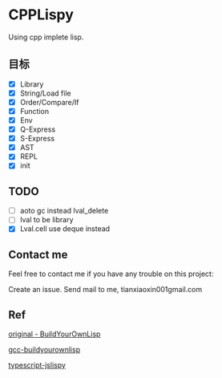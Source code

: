 # CPPLispy

Using cpp implete lisp.

## 目标

- [x] Library
- [x] String/Load file
- [x] Order/Compare/If
- [x] Function
- [x] Env
- [x] Q-Express
- [x] S-Express
- [x] AST
- [x] REPL
- [x] init

## TODO

- [ ] aoto gc instead lval_delete
- [ ] lval to be library
- [x] Lval.cell use deque instead

## Contact me
Feel free to contact me if you have any trouble on this project:

Create an issue.
Send mail to me, tianxiaoxin001gmail.com

## Ref

[original - BuildYourOwnLisp](https://github.com/orangeduck/BuildYourOwnLisp)

[gcc-buildyourownlisp](https://github.com/akerdi/buildyourownlisp)

[typescript-jslispy](https://github.com/akerdi/jslispy)